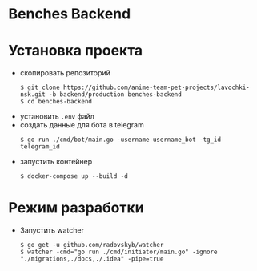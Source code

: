 # Benches Backend

# Установка проекта

- скопировать репозиторий
    ```console
    $ git clone https://github.com/anime-team-pet-projects/lavochki-nsk.git -b backend/production benches-backend
    $ cd benches-backend
    ```
- установить `.env` файл
- создать данные для бота в telegram
  ```console
  $ go run ./cmd/bot/main.go -username username_bot -tg_id telegram_id
  ```
- запустить контейнер
    ```console
    $ docker-compose up --build -d
    ```

# Режим разработки
- Запустить watcher
  ```console
  $ go get -u github.com/radovskyb/watcher
  $ watcher -cmd="go run ./cmd/initiator/main.go" -ignore "./migrations,./docs,./.idea" -pipe=true
  ```